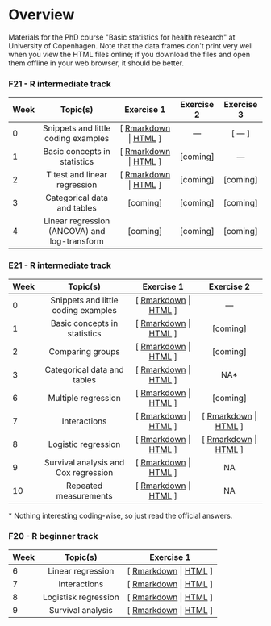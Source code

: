 # Overview
Materials for the PhD course "Basic statistics for health research" at University of Copenhagen. Note that the data frames don't print very well when you view the HTML files online; if you download the files and open them offline in your web browser, it should be better. 

### F21 - R intermediate track

| Week | Topic(s) | Exercise 1 | Exercise 2 | Exercise 3 |
|:-----|:--------:|:----------:|:----------:|:----------:|
| 0 | Snippets and little coding examples | [ [Rmarkdown](E21/snippets.Rmd) \| [HTML](https://htmlpreview.github.io/?https://github.com/epiben/course_basic_stats/blob/master/E21/snippets.html) ] | — | [ — ]
| 1 | Basic concepts in statistics | [ [Rmarkdown](E21/notebook_week_1__ex_1.Rmd) \| [HTML](https://htmlpreview.github.io/?https://github.com/epiben/course_basic_stats/blob/master/E21/notebook_week_1__ex_1.html) \] | \[coming\] | — |
| 2 | T test and linear regression | [ [Rmarkdown](E21/notebook_week_2__ex_1.Rmd) \| [HTML](https://htmlpreview.github.io/?https://github.com/epiben/course_basic_stats/blob/master/E21/notebook_week_2__ex_1.html) \] | \[coming\] | \[coming\] |
| 3 | Categorical data and tables | \[coming\] | \[coming\] | \[coming\] |
| 4 | Linear regression (ANCOVA) and log-transform | \[coming\] | \[coming\] | \[coming\] |

### E21 - R intermediate track

| Week | Topic(s) | Exercise 1 | Exercise 2 |
|:-----|:--------:|:----------:|:----------:|
| 0 | Snippets and little coding examples | [ [Rmarkdown](F21/snippets.Rmd) \| [HTML](https://htmlpreview.github.io/?https://github.com/epiben/course_basic_stats/blob/master/F21/snippets.html) ] | — |
| 1 | Basic concepts in statistics | [ [Rmarkdown](F21/notebook_week_1__ex_1.Rmd) \| [HTML](https://htmlpreview.github.io/?https://github.com/epiben/course_basic_stats/blob/master/F21/notebook_week_1__ex_1.html) \] | \[coming\] |
| 2 | Comparing groups | [ [Rmarkdown](F21/notebook_week_2__ex_1.Rmd) \| [HTML](https://htmlpreview.github.io/?https://github.com/epiben/course_basic_stats/blob/master/F21/notebook_week_2__ex_1.html) \] | \[coming\] |
| 3 | Categorical data and tables | [ [Rmarkdown](F21/notebook_week_3__ex_1.Rmd) \| [HTML](https://htmlpreview.github.io/?https://github.com/epiben/course_basic_stats/blob/master/F21/notebook_week_3__ex_1.html) \] | NA* |
| 6 | Multiple regression | [ [Rmarkdown](F21/notebook_week_6__ex_1.Rmd) \| [HTML](https://htmlpreview.github.io/?https://github.com/epiben/course_basic_stats/blob/master/F21/notebook_week_6__ex_1.html) \] | \[coming\] |
| 7 | Interactions | [ [Rmarkdown](F21/notebook_week_7__ex_1.Rmd) \|  [HTML](https://htmlpreview.github.io/?https://github.com/epiben/course_basic_stats/blob/master/F21/notebook_week_7__ex_1.html) \] | [ [Rmarkdown](F21/notebook_week_7__ex_2.Rmd) \| [HTML](https://htmlpreview.github.io/?https://github.com/epiben/course_basic_stats/blob/master/F21/notebook_week_7__ex_2.html) \] |
| 8 | Logistic regression | [ [Rmarkdown](F21/notebook_week_8__ex_1.Rmd) \|  [HTML](https://htmlpreview.github.io/?https://github.com/epiben/course_basic_stats/blob/master/F21/notebook_week_8__ex_1.html) \] | [ [Rmarkdown](F21/notebook_week_8__ex_2.Rmd) \| [HTML](https://htmlpreview.github.io/?https://github.com/epiben/course_basic_stats/blob/master/F21/notebook_week_8__ex_2.html) \] |
| 9 | Survival analysis and Cox regression | [ [Rmarkdown](F21/notebook_week_9__ex_1.Rmd) \|  [HTML](https://htmlpreview.github.io/?https://github.com/epiben/course_basic_stats/blob/master/F21/notebook_week_9__ex_1.html) \] | NA |
| 10 | Repeated measurements | [ [Rmarkdown](F21/notebook_week_10__ex_1.Rmd) \|  [HTML](https://htmlpreview.github.io/?https://github.com/epiben/course_basic_stats/blob/master/F21/notebook_week_10__ex_1.html) \] | NA |

\* Nothing interesting coding-wise, so just read the official answers.

### F20 - R beginner track
| Week | Topic(s) | Exercise 1 |
|:-----|:--------:|:----------:|
| 6 | Linear regression | [ [Rmarkdown](E20/notebook_week_6__ex_1.Rmd) \| [HTML](https://htmlpreview.github.io/?https://github.com/epiben/course_basic_stats/blob/master/E20/notebook_week_6__ex_1.html) \] | 
| 7 | Interactions | [ [Rmarkdown](E20/notebook_week_7__ex_1.Rmd) \| [HTML](https://htmlpreview.github.io/?https://github.com/epiben/course_basic_stats/blob/master/E20/notebook_week_7__ex_1.html) \] | 
| 8 | Logistisk regression | [ [Rmarkdown](E20/notebook_week_8__ex_1.Rmd) \| [HTML](https://htmlpreview.github.io/?https://github.com/epiben/course_basic_stats/blob/master/E20/notebook_week_8__ex_1.html) \] | 
| 9 | Survival analysis | [ [Rmarkdown](E20/notebook_week_9__ex_1.Rmd) \| [HTML](https://htmlpreview.github.io/?https://github.com/epiben/course_basic_stats/blob/master/E20/notebook_week_9__ex_1.html) \] | 
